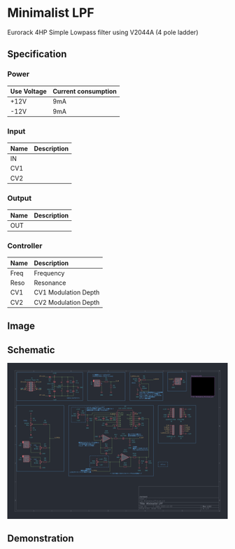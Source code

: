# Minimalist LPF

Eurorack 4HP Simple Lowpass filter using V2044A (4 pole ladder)

## Specification

### Power

|Use Voltage|Current consumption|
|:--|:--|
|+12V|9mA|
|-12V|9mA|

### Input

|Name|Description|
|:--|:--|
|IN||
|CV1||
|CV2||

### Output

|Name|Description|
|:--|:--|
|OUT||


### Controller

|Name|Description|
|:--|:--|
|Freq|Frequency|
|Reso|Resonance|
|CV1|CV1 Modulation Depth|
|CV2|CV2 Modulation Depth|

## Image


## Schematic

![img](_data/minimalist_lpf_rev1.0.0.png)

## Demonstration

